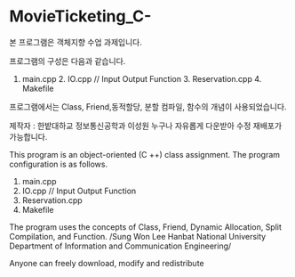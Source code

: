 # MovieTicketing_C-

본 프로그램은 객체지향 수업 과제입니다.

프로그램의 구성은 다음과 같습니다. 
1. main.cpp 2. IO.cpp // Input Output Function 3. Reservation.cpp 4. Makefile

프로그램에서는 Class, Friend,동적할당, 분할 컴파일, 함수의 개념이 사용되었습니다.

제작자 : 한밭대하교 정보통신공학과 이성원 
누구나 자유롭게 다운받아 수정 재배포가 가능합니다.

This program is an object-oriented (C ++) class assignment.
The program configuration is as follows. 
1. main.cpp 
2. IO.cpp // Input Output Function 
3. Reservation.cpp 
4. Makefile

The program uses the concepts of Class, Friend, Dynamic Allocation, Split Compilation, and Function.
/Sung Won Lee Hanbat National University Department of Information and Communication Engineering/

Anyone can freely download, modify and redistribute
